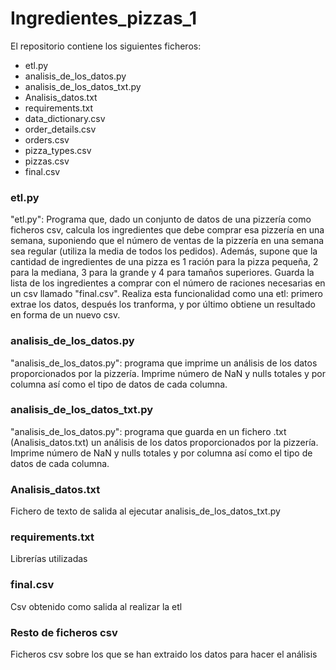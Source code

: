 # Ingredientes_pizzas_1
El repositorio contiene los siguientes ficheros:
- etl.py
- analisis_de_los_datos.py
- analisis_de_los_datos_txt.py
- Analisis_datos.txt
- requirements.txt
- data_dictionary.csv
- order_details.csv
- orders.csv
- pizza_types.csv
- pizzas.csv
- final.csv

### etl.py
"etl.py": Programa que, dado un conjunto de datos de una pizzería como ficheros csv, calcula los ingredientes que debe comprar esa pizzería en una semana, suponiendo que el número de ventas de la pizzería en una semana sea regular (utiliza la media de todos los pedidos). Además, supone que la cantidad de ingredientes de una pizza es 1 ración para la pizza pequeña, 2 para la mediana, 3 para la grande y 4 para tamaños superiores. Guarda la lista de los ingredientes a comprar con el número de raciones necesarias en un csv llamado "final.csv". Realiza esta funcionalidad como una etl: primero extrae los datos, después los tranforma, y por último obtiene un resultado en forma de un nuevo csv.

### analisis_de_los_datos.py
"analisis_de_los_datos.py": programa que imprime un análisis de los datos proporcionados por la pizzería. Imprime número de NaN y nulls totales y por columna así como el
tipo de datos de cada columna.

### analisis_de_los_datos_txt.py
"analisis_de_los_datos.py": programa que guarda en un fichero .txt (Analisis_datos.txt) un análisis de los datos proporcionados por la pizzería. Imprime número de NaN y nulls totales y por columna así como el
tipo de datos de cada columna.

### Analisis_datos.txt
Fichero de texto de salida al ejecutar analisis_de_los_datos_txt.py

### requirements.txt
Librerías utilizadas

### final.csv
Csv obtenido como salida al realizar la etl

### Resto de ficheros csv
Ficheros csv sobre los que se han extraido los datos para hacer el análisis
